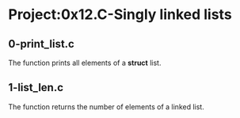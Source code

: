 # Project:0x12.C-Singly linked lists

## 0-print_list.c

The function prints all elements of a **struct** list.

## 1-list_len.c

The function returns the number of elements of a linked list.